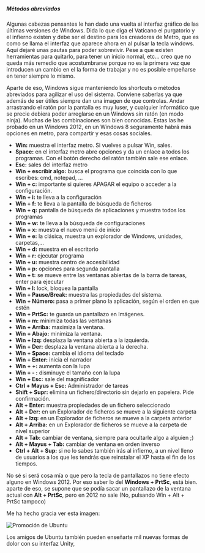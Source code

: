 <h5>Métodos abreviados</h5>
<p>
Algunas cabezas pensantes le han dado una vuelta al interfaz gráfico de las últimas versiones de Windows. Dida lo que diga el Vaticano el purgatorio y el infierno existen y debe ser el destino para los creadores de Metro, que es como se llama el interfaz que aparece ahora en al pulsar la tecla windows. Aquí dejaré unas pautas para poder sobrevivir. Pese a que existen herramientas para quitarlo, para tener un inicio normal, etc… creo que no queda más remedio que acostumbrarse porque no es la primera vez que introducen un cambio en el la forma de trabajar y no es posible empeñarse en tener siempre lo mismo.</p> 
<p>Aparte de eso, Windows sigue manteniendo los shortcuts o métodos abreviados para agilizar el uso del sistema. Conviene saberlas ya que además de ser útiles siempre dan una imagen de que controlas. Andar arrastrando el ratón por la pantalla es muy luser, y cualquier informático que se precie debiera poder arreglarse en un Windows sin ratón (en modo ninja). Muchas de las combinaciones son bien conocidas. Estas las he probado en un Windows 2012, en un Windows 8 seguramente habrá más opciones en metro, para compartir y esas cosas sociales.</p>

<ul>
<li><b>Win:</b> muestra el interfaz metro. Si vuelves a pulsar Win, sales.
</li><li><b>Space:</b> en el interfaz metro abre opciones y da un enlace a todos los programas. Con el botón derecho del ratón también sale ese enlace.
</li><li><b>Esc:</b> sales del interfaz metro
</li><li><b>Win + escribir algo:</b> busca el programa que coincida con lo que escribes: cmd, notepad, ...
</li><li><b>Win + c:</b> importante si quieres APAGAR el equipo o acceder a la configuración.
</li><li><b>Win + i:</b>  te lleva a la configuración
</li><li><b>Win + f:</b> te lleva a la pantalla de búsqueda de ficheros
</li><li><b>Win + q:</b> pantalla de búsqueda de aplicaciones y muestra todos los programas
</li><li><b>Win + w:</b> te lleva a la búsqueda de configuraciones
</li><li><b>Win + x:</b> muestra el nuevo menú de inicio
</li><li><b>Win + e:</b> la clásica, muestra un explorador de Windows, unidades, carpetas,...
</li><li><b>Win + d:</b> muestra en el escritorio
</li><li><b>Win + r:</b> ejecutar programa
</li><li><b>Win + u:</b> muestra centro de accesibilidad
</li><li><b>Win + p:</b> opciones para segunda pantalla
</li><li><b>Win + t:</b> se mueve entre las ventanas abiertas de la barra de tareas, enter para ejecutar
</li><li><b>Win + l:</b> lock, bloquea la pantalla
</li><li><b>Win + Pause/Break:</b> muestra las propiedades del sistema.
</li><li><b>Win + Número:</b> pasa a primer plano la aplicación, según el orden en que estén
</li><li><b>Win + PrtSc:</b> te guarda un pantallazo en Imágenes.
</li><li><b>Win + m:</b> minimiza todas las ventanas
</li><li><b>Win + Arriba:</b> maximiza la ventana.
</li><li><b>Win + Abajo:</b> minimiza la ventana.
</li><li><b>Win + Izq:</b> desplaza la ventana abierta a la izquierda.
</li><li><b>Win + Der:</b> desplaza la ventana abierta a la derecha.
</li><li><b>Win + Space:</b> cambia el idioma del teclado
</li><li><b>Win + Enter:</b> inicia el narrador
</li><li><b>Win + +:</b> aumenta con la lupa
</li><li><b>Win + - :</b> disminuye el tamaño con la lupa
</li><li><b>Win + Esc:</b> sale del magnificador
</li><li><b>Ctrl + Mayus + Esc:</b> Administrador de tareas
</li><li><b>Shift + Supr:</b> elimina un fichero/directorio sin dejarlo en papelera. Pide confirmación.
</li><li><b>Alt + Enter:</b> muestra propiedades de un fichero seleccionado
</li><li><b>Alt + Der:</b> en un Explorador de ficheros se mueve a la siguiente carpeta
</li><li><b>Alt + Izq:</b> en un Explorador de ficheros se mueve a la carpeta anterior
</li><li><b>Alt + Arriba:</b> en un Explorador de ficheros se mueve a la carpeta de nivel superior
</li><li><b>Alt + Tab:</b> cambiar de ventana, siempre para ocultarle algo a alguien ;) 
</li><li><b>Alt + Mayus + Tab:</b> cambiar de ventana en orden inverso
</li><li><b>Ctrl + Alt + Sup:</b> si no lo sabes también irás al infierno, a un nivel lleno de usuarios a los que les tendrás que reinstalar el XP hasta el fin de los tiempos.</li>
</ul>

<p>No sé si será cosa mía o que pero la tecla de pantallazos no tiene efecto alguno en Windows 2012. Por eso saber lo del <b>Windows + PrtSc</b>, está bien. aparte de eso, se supone que se podía sacar un pantallazo de la ventana actual con <b>Alt + PrtSc</b>, pero en 2012 no sale (No, pulsando Win + Alt + PrtSc tampoco)</p>

<p>Me ha hecho gracia ver esta imagen:</p>
<img src="http://4.bp.blogspot.com/-iZwPqrDMVBk/UIDgDGL3JBI/AAAAAAAADJY/a0EDUHCYj30/s400/Screen-Shot-2012-10-18-at-10.37.54-PM.png" alt="Promoción de Ubuntu" title="Promoción de Ubuntu" />
<p>Los amigos de Ubuntu también pueden enseñarte mil nuevas formas de dolor con su interfaz Unity,</p>